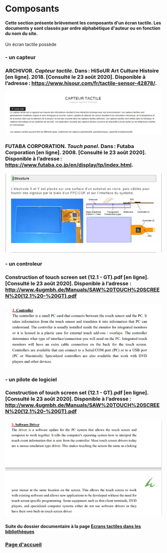 # Composants

#### Cette section présente brièvement les composants d'un écran tactile. Les documents y sont classés par ordre alphabétique d'auteur ou en fonction du nom du site.

Un écran tactile possède 

### - un capteur

### ARCHIVOR. *Capteur tactile*. Dans : HiSoUR Art Culture Histoire [en ligne]. 2018. [Consulté le 23 août 2020]. Disponible à l’adresse : https://www.hisour.com/fr/tactile-sensor-42878/.
![capteur](imagesecrans/composants/capteurtactile.PNG)


### FUTABA CORPORATION. *Touch panel*. Dans : Futaba Corporation [en ligne]. 2008. [Consulté le 23 août 2020]. Disponible à l’adresse : https://www.futaba.co.jp/en/display/tp/index.html.
![touch](imagesecrans/composants/touchpanel.PNG) 




### - un controleur 

### Construction of touch screen set (12.1 - GT).pdf [en ligne]. [Consulté le 23 août 2020]. Disponible à l’adresse : http://www.4ugmbh.de/Manuals/SAW%20TOUCH%20SCREEN%20(12.1%20-%20GT).pdf
![controller](imagesecrans/composants/controllertugmbh.PNG)

### - un pilote de logiciel

### Construction of touch screen set (12.1 - GT).pdf [en ligne]. [Consulté le 23 août 2020]. Disponible à l’adresse : http://www.4ugmbh.de/Manuals/SAW%20TOUCH%20SCREEN%20(12.1%20-%20GT).pdf
![Driver](imagesecrans/composants/driverugmbh.PNG)




#### Suite du dossier documentaire à la page [Ecrans tactiles dans les bibliothèques](ecranstactilesbibliotheques.md) 

### [Page d'accueil](Pagedaccueil.md)

